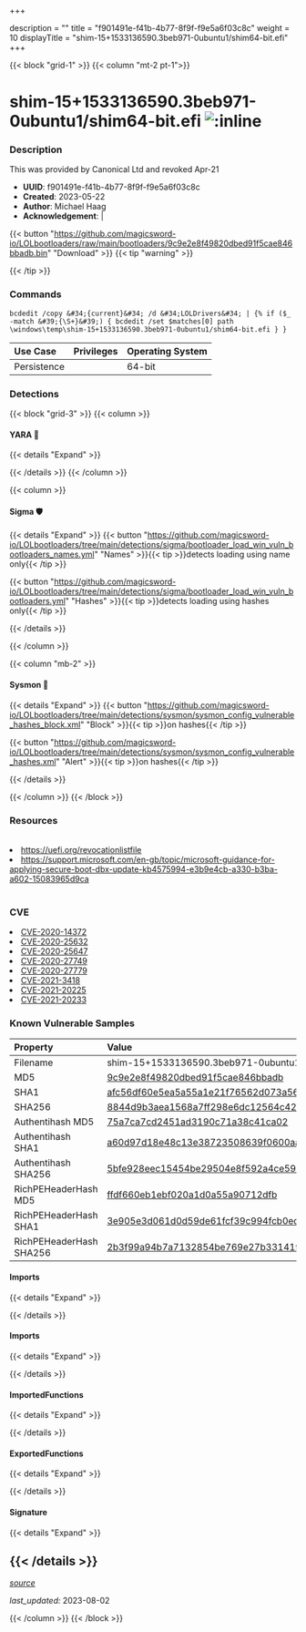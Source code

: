 +++

description = ""
title = "f901491e-f41b-4b77-8f9f-f9e5a6f03c8c"
weight = 10
displayTitle = "shim-15+1533136590.3beb971-0ubuntu1/shim64-bit.efi"
+++


{{< block "grid-1" >}}
{{< column "mt-2 pt-1">}}


# shim-15+1533136590.3beb971-0ubuntu1/shim64-bit.efi ![:inline](/images/twitter_verified.png) 


### Description

This was provided by Canonical Ltd and revoked Apr-21
- **UUID**: f901491e-f41b-4b77-8f9f-f9e5a6f03c8c
- **Created**: 2023-05-22
- **Author**: Michael Haag
- **Acknowledgement**:  | [](https://twitter.com/)

{{< button "https://github.com/magicsword-io/LOLbootloaders/raw/main/bootloaders/9c9e2e8f49820dbed91f5cae846bbadb.bin" "Download" >}}
{{< tip "warning" >}}

{{< /tip >}}

### Commands

```
bcdedit /copy &#34;{current}&#34; /d &#34;LOLDrivers&#34; | {% if ($_ -match &#39;{\S+}&#39;) { bcdedit /set $matches[0] path \windows\temp\shim-15+1533136590.3beb971-0ubuntu1/shim64-bit.efi } }
```


| Use Case | Privileges | Operating System | 
|:---- | ---- | ---- |
| Persistence |  | 64-bit |



### Detections


{{< block "grid-3" >}}
{{< column >}}
#### YARA 🏹
{{< details "Expand" >}}

{{< /details >}}
{{< /column >}}



{{< column >}}

#### Sigma 🛡️
{{< details "Expand" >}}
{{< button "https://github.com/magicsword-io/LOLbootloaders/tree/main/detections/sigma/bootloader_load_win_vuln_bootloaders_names.yml" "Names" >}}{{< tip >}}detects loading using name only{{< /tip >}} 


{{< button "https://github.com/magicsword-io/LOLbootloaders/tree/main/detections/sigma/bootloader_load_win_vuln_bootloaders.yml" "Hashes" >}}{{< tip >}}detects loading using hashes only{{< /tip >}} 

{{< /details >}}

{{< /column >}}


{{< column "mb-2" >}}

#### Sysmon 🔎
{{< details "Expand" >}}
{{< button "https://github.com/magicsword-io/LOLbootloaders/tree/main/detections/sysmon/sysmon_config_vulnerable_hashes_block.xml" "Block" >}}{{< tip >}}on hashes{{< /tip >}} 

{{< button "https://github.com/magicsword-io/LOLbootloaders/tree/main/detections/sysmon/sysmon_config_vulnerable_hashes.xml" "Alert" >}}{{< tip >}}on hashes{{< /tip >}} 

{{< /details >}}

{{< /column >}}
{{< /block >}}


### Resources
<br>
<li><a href="https://uefi.org/revocationlistfile">https://uefi.org/revocationlistfile</a></li>
<li><a href="https://support.microsoft.com/en-gb/topic/microsoft-guidance-for-applying-secure-boot-dbx-update-kb4575994-e3b9e4cb-a330-b3ba-a602-15083965d9ca">https://support.microsoft.com/en-gb/topic/microsoft-guidance-for-applying-secure-boot-dbx-update-kb4575994-e3b9e4cb-a330-b3ba-a602-15083965d9ca</a></li>
<br>

### CVE

<li><a href="https://cve.mitre.org/cgi-bin/cvename.cgi?name=CVE-2020-14372">CVE-2020-14372</a></li>
<li><a href="https://cve.mitre.org/cgi-bin/cvename.cgi?name=CVE-2020-25632">CVE-2020-25632</a></li>
<li><a href="https://cve.mitre.org/cgi-bin/cvename.cgi?name=CVE-2020-25647">CVE-2020-25647</a></li>
<li><a href="https://cve.mitre.org/cgi-bin/cvename.cgi?name=CVE-2020-27749">CVE-2020-27749</a></li>
<li><a href="https://cve.mitre.org/cgi-bin/cvename.cgi?name=CVE-2020-27779">CVE-2020-27779</a></li>
<li><a href="https://cve.mitre.org/cgi-bin/cvename.cgi?name=CVE-2021-3418">CVE-2021-3418</a></li>
<li><a href="https://cve.mitre.org/cgi-bin/cvename.cgi?name=CVE-2021-20225">CVE-2021-20225</a></li>
<li><a href="https://cve.mitre.org/cgi-bin/cvename.cgi?name=CVE-2021-20233">CVE-2021-20233</a></li>

### Known Vulnerable Samples

| Property           | Value |
|:-------------------|:------|
| Filename           | shim-15+1533136590.3beb971-0ubuntu1/shim64-bit.efi |
| MD5                | [9c9e2e8f49820dbed91f5cae846bbadb](https://www.virustotal.com/gui/file/9c9e2e8f49820dbed91f5cae846bbadb) |
| SHA1               | [afc56df60e5ea5a55a1e21f76562d073a56ec46b](https://www.virustotal.com/gui/file/afc56df60e5ea5a55a1e21f76562d073a56ec46b) |
| SHA256             | [8844d9b3aea1568a7ff298e6dc12564c422dafae6510db377454ca6072861dde](https://www.virustotal.com/gui/file/8844d9b3aea1568a7ff298e6dc12564c422dafae6510db377454ca6072861dde) |
| Authentihash MD5   | [75a7ca7cd2451ad3190c71a38c41ca02](https://www.virustotal.com/gui/search/authentihash%253A75a7ca7cd2451ad3190c71a38c41ca02) |
| Authentihash SHA1  | [a60d97d18e48c13e38723508639f0600aa6888f9](https://www.virustotal.com/gui/search/authentihash%253Aa60d97d18e48c13e38723508639f0600aa6888f9) |
| Authentihash SHA256| [5bfe928eec15454be29504e8f592a4ce5908afe3284b9eeeb259b25145eea2ab](https://www.virustotal.com/gui/search/authentihash%253A5bfe928eec15454be29504e8f592a4ce5908afe3284b9eeeb259b25145eea2ab) |
| RichPEHeaderHash MD5   | [ffdf660eb1ebf020a1d0a55a90712dfb](https://www.virustotal.com/gui/search/rich_pe_header_hash%253Affdf660eb1ebf020a1d0a55a90712dfb) |
| RichPEHeaderHash SHA1  | [3e905e3d061d0d59de61fcf39c994fcb0ec1bab3](https://www.virustotal.com/gui/search/rich_pe_header_hash%253A3e905e3d061d0d59de61fcf39c994fcb0ec1bab3) |
| RichPEHeaderHash SHA256| [2b3f99a94b7a7132854be769e27b331419c53989ef42f686d6f5ba09ddefefd6](https://www.virustotal.com/gui/search/rich_pe_header_hash%253A2b3f99a94b7a7132854be769e27b331419c53989ef42f686d6f5ba09ddefefd6) |


#### Imports
{{< details "Expand" >}}

{{< /details >}}
#### Imports
{{< details "Expand" >}}

{{< /details >}}
#### ImportedFunctions
{{< details "Expand" >}}

{{< /details >}}
#### ExportedFunctions
{{< details "Expand" >}}

{{< /details >}}

#### Signature
{{< details "Expand" >}}

{{< /details >}}
-----



[*source*](https://github.com/magicsword-io/LOLbootloaders/tree/main/yaml/f901491e-f41b-4b77-8f9f-f9e5a6f03c8c.yaml)

*last_updated:* 2023-08-02








{{< /column >}}
{{< /block >}}
